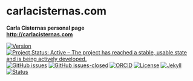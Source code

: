 # carlacisternas.com
**Carla Cisternas personal page**\
**http://carlacisternas.com**

[![Version](https://img.shields.io/badge/version-v1.5.20-blue.svg)](CHANGELOG.md) [![Project Status: Active – The project has reached a stable, usable state and is being actively developed.](https://www.repostatus.org/badges/latest/active.svg)](STATUS.md) [![GitHub issues](https://img.shields.io/github/issues/training-datalab/carlacisternas.com.svg)](https://github.com/training-datalab/carlacisternas.com/issues/) [![GitHub issues-closed](https://img.shields.io/github/issues-closed/training-datalab/carlacisternas.com.svg)](https://github.com/training-datalab/carlacisternas.com/issues?q=is%3Aissue+is%3Aclosed) [![ORCID](https://img.shields.io/badge/ORCID%20iD-0000--0001--7948--6194-brightgreen.svg)](https://orcid.org/0000-0001-7948-6194) [![License](https://img.shields.io/badge/license-MIT-black)](https://github.com/training-datalab/carlacisternas.com/blob/master/LICENSE) [![Jekyll](https://img.shields.io/badge/made%20with-Jekyll-1f425f.svg)](https://jekyllrb.com/) [![Status](https://img.shields.io/website-up-down-green-red/http/carlacisternas.com.svg)](https://carlacisternas.com)
